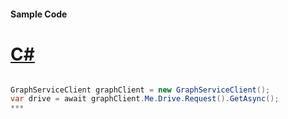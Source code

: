 #### Sample Code
# [C#](#tab/c-sharp)

```C#

GraphServiceClient graphClient = new GraphServiceClient();
var drive = await graphClient.Me.Drive.Request().GetAsync();
*** 

```